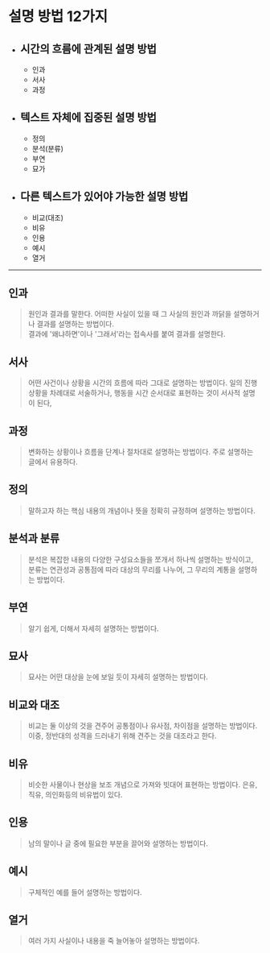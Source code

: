 # 설명 방법 12가지

- ## 시간의 흐름에 관계된 설명 방법
  - 인과
  - 서사
  - 과정
- ## 텍스트 자체에 집중된 설명 방법
  - 정의
  - 분석(분류)
  - 부연
  - 묘가
- ## 다른 텍스트가 있어야 가능한 설명 방법
  - 비교(대조)
  - 비유
  - 인용
  - 예시
  - 열거

---

## 인과

> 원인과 결과를 말한다. 어떠한 사실이 있을 때 그 사실의 원인과 까닭을 설명하거나 결과를 설명하는 방법이다.  
> 결과에 '왜냐하면'이나 '그래서'라는 접속사를 붙여 결과를 설명한다.

## 서사

> 어떤 사건이나 상황을 시간의 흐름에 따라 그대로 설명하는 방법이다. 일의 진행 상황을 차례대로 서술하거나, 행동을 시간 순서대로 표현하는 것이 서사적 설명이 된다,

## 과정

> 변화하는 상황이나 흐름을 단계나 절차대로 설명하는 방법이다. 주로 설명하는 글에서 유용하다.

## 정의

> 말하고자 하는 핵심 내용의 개념이나 뜻을 정확히 규정하며 설명하는 방법이다.

## 분석과 분류

> 분석은 복잡한 내용의 다양한 구성요소들을 쪼개서 하나씩 설명하는 방식이고, 분류는 연관성과 공통점에 따라 대상의 무리를 나누어, 그 무리의 계통을 설명하는 방법이다.

## 부연

> 알기 쉽게, 더해서 자세히 설명하는 방법이다.

## 묘사

> 묘사는 어떤 대상을 눈에 보일 듯이 자세히 설명하는 방법이다.

## 비교와 대조

> 비교는 둘 이상의 것을 견주어 공통점이나 유사점, 차이점을 설명하는 방법이다. 이중, 정반대의 성격을 드러내기 위해 견주는 것을 대조라고 한다.

## 비유

> 비슷한 사물이나 현상을 보조 개념으로 가져와 빗대어 표현하는 방법이다. 은유, 직유, 의인화등의 비유법이 있다.

## 인용

> 남의 말이나 글 중에 필요한 부분을 끌어와 설명하는 방법이다.

## 예시

> 구체적인 예를 들어 설명하는 방법이다.

## 열거

> 여러 가지 사실이나 내용을 죽 늘어놓아 설명하는 방법이다.

